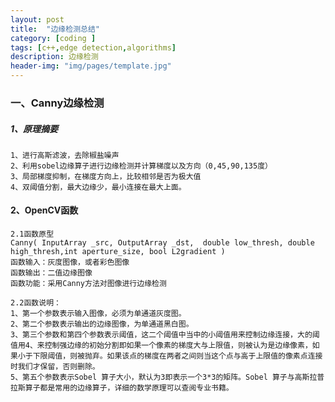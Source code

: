 ```yaml
---
layout: post
title:  "边缘检测总结"
category: [coding ]
tags: [c++,edge detection,algorithms]
description: 边缘检测
header-img: "img/pages/template.jpg"
---
```


### 一、Canny边缘检测
##### 1、原理摘要
	1、进行高斯滤波，去除椒盐噪声
	2、利用sobel边缘算子进行边缘检测并计算梯度以及方向（0,45,90,135度）
	3、局部梯度抑制，在梯度方向上，比较相邻是否为极大值
	4、双阈值分割，最大边缘少，最小连接在最大上面。

#### 2、OpenCV函数
	2.1函数原型
	Canny( InputArray _src, OutputArray _dst,  double low_thresh, double high_thresh,int aperture_size, bool L2gradient )
	函数输入：灰度图像，或者彩色图像
	函数输出：二值边缘图像
	函数功能：采用Canny方法对图像进行边缘检测
	
	2.2函数说明：
	1、第一个参数表示输入图像，必须为单通道灰度图。
	2、第二个参数表示输出的边缘图像，为单通道黑白图。
	3、第三个参数和第四个参数表示阈值，这二个阈值中当中的小阈值用来控制边缘连接，大的阈值用4、来控制强边缘的初始分割即如果一个像素的梯度大与上限值，则被认为是边缘像素，如果小于下限阈值，则被抛弃。如果该点的梯度在两者之间则当这个点与高于上限值的像素点连接时我们才保留，否则删除。
	5、第五个参数表示Sobel 算子大小，默认为3即表示一个3*3的矩阵。Sobel 算子与高斯拉普拉斯算子都是常用的边缘算子，详细的数学原理可以查阅专业书籍。


  



